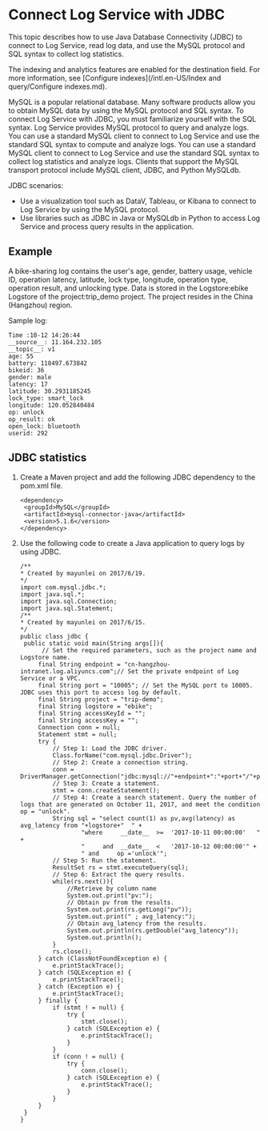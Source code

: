 # Connect Log Service with JDBC

This topic describes how to use Java Database Connectivity \(JDBC\) to connect to Log Service, read log data, and use the MySQL protocol and SQL syntax to collect log statistics.

The indexing and analytics features are enabled for the destination field. For more information, see [Configure indexes](/intl.en-US/Index and query/Configure indexes.md).

MySQL is a popular relational database. Many software products allow you to obtain MySQL data by using the MySQL protocol and SQL syntax. To connect Log Service with JDBC, you must familiarize yourself with the SQL syntax. Log Service provides MySQL protocol to query and analyze logs. You can use a standard MySQL client to connect to Log Service and use the standard SQL syntax to compute and analyze logs. You can use a standard MySQL client to connect to Log Service and use the standard SQL syntax to collect log statistics and analyze logs. Clients that support the MySQL transport protocol include MySQL client, JDBC, and Python MySQLdb.

JDBC scenarios:

-   Use a visualization tool such as DataV, Tableau, or Kibana to connect to Log Service by using the MySQL protocol.
-   Use libraries such as JDBC in Java or MySQLdb in Python to access Log Service and process query results in the application.

## Example

A bike-sharing log contains the user's age, gender, battery usage, vehicle ID, operation latency, latitude, lock type, longitude, operation type, operation result, and unlocking type. Data is stored in the Logstore:ebike Logstore of the project:trip\_demo project. The project resides in the China \(Hangzhou\) region.

Sample log:

```
Time :10-12 14:26:44
__source__: 11.164.232.105 
__topic__: v1 
age: 55 
battery: 118497.673842 
bikeid: 36 
gender: male 
latency: 17 
latitude: 30.2931185245 
lock_type: smart_lock 
longitude: 120.052840484 
op: unlock 
op_result: ok 
open_lock: bluetooth 
userid: 292
```

## JDBC statistics

1.  Create a Maven project and add the following JDBC dependency to the pom.xml file.

    ```
    <dependency>
     <groupId>MySQL</groupId>
     <artifactId>mysql-connector-java</artifactId>
     <version>5.1.6</version>
    </dependency>
    ```

2.  Use the following code to create a Java application to query logs by using JDBC.

    ```
    /**
    * Created by mayunlei on 2017/6/19.
    */
    import com.mysql.jdbc.*;
    import java.sql.*;
    import java.sql.Connection;
    import java.sql.Statement;
    /**
    * Created by mayunlei on 2017/6/15.
    */
    public class jdbc {
     public static void main(String args[]){
          // Set the required parameters, such as the project name and Logstore name.
         final String endpoint = "cn-hangzhou-intranet.log.aliyuncs.com";// Set the private endpoint of Log Service or a VPC.
         final String port = "10005"; // Set the MySQL port to 10005. JDBC uses this port to access log by default.
         final String project = "trip-demo";
         final String logstore = "ebike";
         final String accessKeyId = "";
         final String accessKey = "";
         Connection conn = null;
         Statement stmt = null;
         try {
             // Step 1: Load the JDBC driver.
             Class.forName("com.mysql.jdbc.Driver");
             // Step 2: Create a connection string.
             conn = DriverManager.getConnection("jdbc:mysql://"+endpoint+":"+port+"/"+project,accessKeyId,accessKey);
             // Step 3: Create a statement.
             stmt = conn.createStatement();
             // Step 4: Create a search statement. Query the number of logs that are generated on October 11, 2017, and meet the condition op = "unlock".
             String sql = "select count(1) as pv,avg(latency) as avg_latency from "+logstore+"  " +
                     "where     __date__  >=  '2017-10-11 00:00:00'   " +
                     "     and  __date__  <   '2017-10-12 00:00:00'" +
                     " and     op ='unlock'";
             // Step 5: Run the statement.
             ResultSet rs = stmt.executeQuery(sql);
             // Step 6: Extract the query results.
             while(rs.next()){
                 //Retrieve by column name
                 System.out.print("pv:");
                 // Obtain pv from the results.
                 System.out.print(rs.getLong("pv"));
                 System.out.print(" ; avg_latency:");
                 // Obtain avg_latency from the results.
                 System.out.println(rs.getDouble("avg_latency"));
                 System.out.println();
             }
             rs.close();
         } catch (ClassNotFoundException e) {
             e.printStackTrace();
         } catch (SQLException e) {
             e.printStackTrace();
         } catch (Exception e) {
             e.printStackTrace();
         } finally {
             if (stmt ! = null) {
                 try {
                     stmt.close();
                 } catch (SQLException e) {
                     e.printStackTrace();
                 }
             }
             if (conn ! = null) {
                 try {
                     conn.close();
                 } catch (SQLException e) {
                     e.printStackTrace();
                 }
             }
         }
     }
    }
    ```


